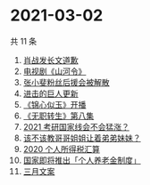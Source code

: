# 2021-03-02

共 11 条

<!-- BEGIN -->
<!-- 最后更新时间 Tue Mar 02 2021 09:19:40 GMT+0800 (CST) -->
1. [肖战发长文道歉](https://www.zhihu.com/search?q=肖战)
1. [电视剧《山河令》](https://www.zhihu.com/search?q=山河令)
1. [张小斐粉丝后援会被解散](https://www.zhihu.com/search?q=张小斐)
1. [进击的巨人更新](https://www.zhihu.com/search?q=进击的巨人)
1. [《锦心似玉》开播](https://www.zhihu.com/search?q=锦心似玉)
1. [《无职转生》第八集](https://www.zhihu.com/search?q=无职转生)
1. [2021 考研国家线会不会猛涨？](https://www.zhihu.com/search?q=考研国家线)
1. [该不该教哥哥姐姐让着弟弟妹妹？](https://www.zhihu.com/search?q=奇葩说)
1. [2020 个人所得税汇算](https://www.zhihu.com/search?q=个人所得税)
1. [国家即将推出「个人养老金制度」](https://www.zhihu.com/search?q=养老金)
1. [三月文案](https://www.zhihu.com/search?q=三月文案)
<!-- END -->
